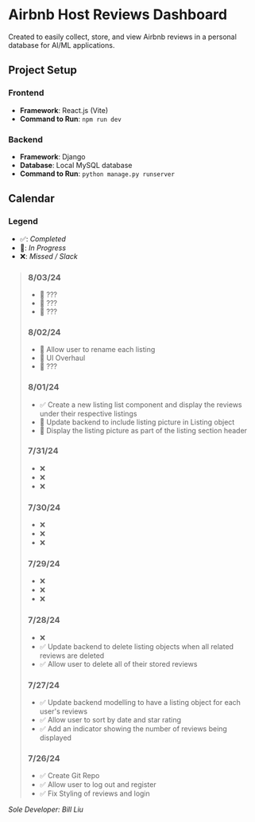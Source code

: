 # Airbnb Host Reviews Dashboard

Created to easily collect, store, and view Airbnb reviews in a personal database for AI/ML applications.

## Project Setup

### Frontend

- **Framework**: React.js (Vite)
- **Command to Run**: `npm run dev`

### Backend

- **Framework**: Django
- **Database**: Local MySQL database
- **Command to Run**: `python manage.py runserver`

## Calendar

### Legend

- ✅: _Completed_
- 🚧: _In Progress_
- ❌: _Missed / Slack_

> ### 8/03/24
>
> - 🚧 ???
> - 🚧 ???
> - 🚧 ???
>
> ### 8/02/24
>
> - 🚧 Allow user to rename each listing
> - 🚧 UI Overhaul
> - 🚧 ???
>
> ### 8/01/24
>
> - ✅ Create a new listing list component and display the reviews under their respective listings
> - 🚧 Update backend to include listing picture in Listing object
> - 🚧 Display the listing picture as part of the listing section header
>
> ### 7/31/24
>
> - ❌
> - ❌
> - ❌
>
> ### 7/30/24
>
> - ❌
> - ❌
> - ❌
>
> ### 7/29/24
>
> - ❌
> - ❌
> - ❌
>
> ### 7/28/24
>
> - ❌
> - ✅ Update backend to delete listing objects when all related reviews are deleted
> - ✅ Allow user to delete all of their stored reviews
>
> ### 7/27/24
>
> - ✅ Update backend modelling to have a listing object for each user's reviews
> - ✅ Allow user to sort by date and star rating
> - ✅ Add an indicator showing the number of reviews being displayed
>
> ### 7/26/24
>
> - ✅ Create Git Repo
> - ✅ Allow user to log out and register
> - ✅ Fix Styling of reviews and login

_Sole Developer: Bill Liu_
